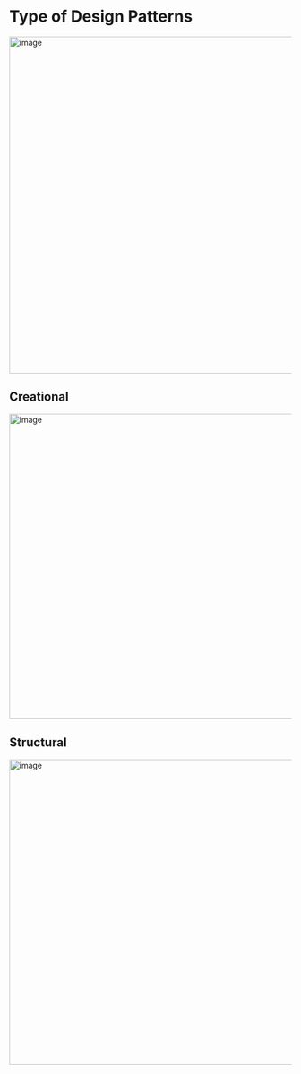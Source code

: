 # Type of Design Patterns
<img width="1200" height="600" alt="image" src="https://github.com/user-attachments/assets/03441cbd-b06a-43a0-8bf7-053f4d9a378f" />

## Creational
<img width="1024" height="544" alt="image" src="https://github.com/user-attachments/assets/44d61865-df68-4419-9f15-ea96cfbf3416" />

## Structural
<img width="1024" height="544" alt="image" src="https://github.com/user-attachments/assets/156d5726-1abc-48f6-a106-21f8c63212ce" />


